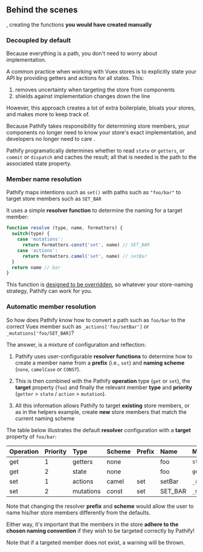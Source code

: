 ## Behind the scenes 

, creating the functions **you would have created manually**

### Decoupled by default

Because everything is a path, you don't need to worry about implementation.

A common practice when working with Vuex stores is to explicitly state your API by providing getters and actions for all states. This:

1. removes uncertainty when targeting the store from components
2. shields against implementation changes down the line

However, this approach creates a lot of extra boilerplate, bloats your stores, and makes more to keep track of.

Because Pathify takes responsibility for determining store members, your components no longer need to know your store's exact implementation, and developers no longer need to care .

Pathify programatically determines whether to read `state` or `getters`, or `commit` or `dispatch` and caches the result; all that is needed is the path to the associated state property.


### Member name resolution

Pathify maps intentions such as `set()` with paths such as `"foo/bar"` to target store members such as `SET_BAR`

It uses a simple **resolver function** to determine the naming for a target member:

```js
function resolve (type, name, formatters) {
  switch(type) {
    case 'mutations':
      return formatters.const('set', name) // SET_BAR
    case 'actions':
      return formatters.camel('set', name) // setBar
  }
  return name // bar
}
```

This function is [designed to be overridden](), so whatever your store-naming strategy, Pathify can work for you.

### Automatic member resolution

So how does Pathify know how to convert a path such as `foo/bar` to the correct Vuex member such as `_actions['foo/setBar']` or `_mutations['foo/SET_BAR]`?

The answer, is a mixture of configuration and reflection:

1. Pathify uses user-configurable **resolver functions** to determine how to create a member name from a **prefix** (i.e., `set`) and **naming scheme** (`none`, `camelCase` or `CONST`).

2. This is then combined with the Pathify **operation** type (`get` or `set`), the **target** property (`foo`) and finally the relevant member **type** and **priority** (`getter` > `state` / `action` > `mutation`). 

3. All this information allows Pathify to target **existing** store members, or as in the helpers example, create **new** store members that match the current naming scheme

The table below illustrates the default **resolver** configuration with a **target** property of `foo/bar`:

| Operation | Priority | Type | Scheme | Prefix | Name | Member
| :-- | :-- | :-- | :-- | :-- | :-- | :-- |
| get | 1 | getters | none |  | foo | `state.foo.bar`
| get | 2 | state | none |  | foo | `getters['foo/bar']`
| set | 1 | actions | camel | set | setBar | `_actions['foo/setBar']`
| set | 2 | mutations | const | set | SET_BAR | `_mutations['foo/SET_BAR']`

Note that changing the resolver **prefix** and **scheme** would allow the user to name his/her store members differently from the defaults.

Either way, it's important that the members in the store **adhere to the chosen naming convention** if they wish to be targeted correctly by Pathify!

Note that if a targeted member does not exist, a warning will be thrown.


